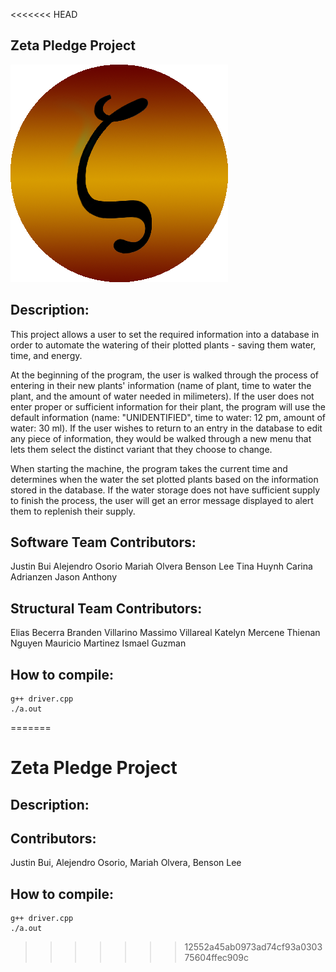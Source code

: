<<<<<<< HEAD
## Zeta Pledge Project

<img src="Theta_Tau_Zeta_Pledge_Class.png" alt="My cool logo"/>

## Description:

This project allows a user to set the required information into a database in order to automate the watering of their plotted plants - saving them water, time, and energy.

At the beginning of the program, the user is walked through the process of entering in their new plants' information (name of plant, time to water the plant, and the amount of water needed in milimeters). If the user does not enter proper or sufficient information for their plant, the program will use the default information (name: "UNIDENTIFIED", time to water: 12 pm, amount of water: 30 ml). If the user wishes to return to an entry in the database to edit any piece of information, they would be walked through a new menu that lets them select the distinct variant that they choose to change.

When starting the machine, the program takes the current time and determines when the water the set plotted plants based on the information stored in the database. If the water storage does not have sufficient supply to finish the process, the user will get an error message displayed to alert them to replenish their supply.

## Software Team Contributors:

Justin Bui
Alejendro Osorio
Mariah Olvera
Benson Lee
Tina Huynh
Carina Adrianzen
Jason Anthony

## Structural Team Contributors:

Elias Becerra
Branden Villarino
Massimo Villareal
Katelyn Mercene
Thienan Nguyen
Mauricio Martinez
Ismael Guzman

## How to compile:

    g++ driver.cpp
    ./a.out
=======
# Zeta Pledge Project

## Description:

## Contributors: 
Justin Bui, Alejendro Osorio, Mariah Olvera, Benson Lee

## How to compile:
    g++ driver.cpp
    ./a.out
>>>>>>> 12552a45ab0973ad74cf93a030375604ffec909c
